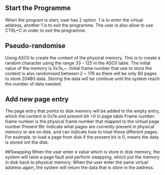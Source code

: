 ## Start the Programme
When the program is start, user has 2 option. 1 is to enter the virtual address, another 1 is to exit the programme. 
The user is also allow to use CTRL+C in order to exit the programme. 

## Pseudo-randomise
Using ASCII to create the content of the physical memory. This is to create a random character using the range 33 - 125 in the ASCII table. 
The initial value of the memory is 0x7e,~.
Initial frame number that use to store the content is also randomised between 2 ~ 176 as there will be only 80 pages to store 20480 
data. Storing the data will be continue until the system reach the number of data needed.

## Add new page entry
The page entry that points to disk memory will be added to the empty entry, which the content is 0x7e and present bit =0 in page table
Frame number:  frame number is the physical frame number that mapped to the virtual page number
Present Bit: Indicate what pages are currently present in physical memory or are on disk, and can indicate how to 
treat these different pages. For example, to load a page from disk if the present bit is 0, means the data is stored ont the disk.

##Swapping
When the user enter a value which is store in disk memory, the system will raise a page fault 
and perform swapping, which put the memory in disk back to physical memory. When the user enter the same virtual 
address again, the system will return the data that is store in the address.
